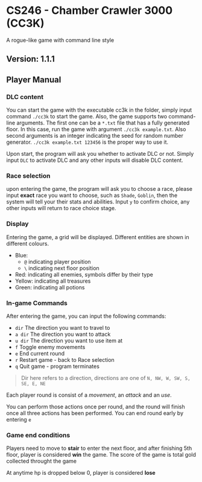# CS246 - Chamber Crawler 3000 (CC3K)

A rogue-like game with command line style
## Version: 1.1.1

## Player Manual

### DLC content
You can start the game with the executable cc3k in the folder, simply input command `./cc3k` to start the game. Also, the game supports two command-line arguments. The first one can be a `*.txt` file that has a fully generated floor. In this case, run the game with argument `./cc3k example.txt`. Also second arguments is an integer indicating the seed for random number generator. `./cc3k example.txt 123456` is the proper way to use it.

Upon start, the program will ask you whether to activate DLC or not. Simply input `DLC` to activate DLC and any other inputs will disable DLC content.

### Race selection
upon entering the game, the program will ask you to choose a race, please input **exact** race you want to choose, such as `Shade`, `Goblin`, then the system will tell your their stats and abilities. Input `y` to confirm choice, any other inputs will return to race choice stage.

### Display
Entering the game, a grid will be displayed. Different entities are shown in different colours.
- Blue: 
    - `@` indicating player position
    - `\` indicating next floor position
- Red: indicating all enemies, symbols differ by their type
- Yellow: indicating all treasures
- Green: indicating all potions

### In-game Commands
After entering the game, you can input the following commands:
- `dir` The direction you want to travel to
- `a dir` The direction you want to attack
- `u dir` The direction you want to use item at
- `f` Toggle enemy movements
- `e` End current round
- `r` Restart game - back to Race selection
- `q` Quit game - program terminates
> Dir here refers to a direction, directions are one of `N, NW, W, SW, S, SE, E, NE`

Each player round is consist of a *movement*, an *attack* and an *use*.

You can perform those actions once per round, and the round will finish once all three actions has been performed. You can end round early by entering `e`

### Game end conditions
Players need to move to **stair** to enter the next floor, and after finishing 5th floor, player is considered **win** the game. The score of the game is total gold collected throught the game

At anytime hp is dropped below 0, player is considered **lose**

